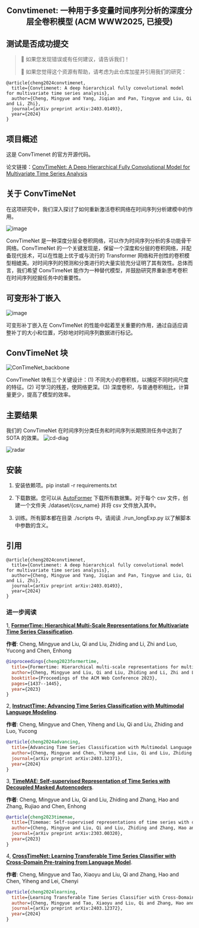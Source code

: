 <div align="center">
  <!-- <h1><b> Time-LLM </b></h1> -->
  <!-- <h2><b> Time-LLM </b></h2> -->
  <h2><b> Convtimenet: 一种用于多变量时间序列分析的深度分层全卷积模型 (ACM WWW2025, 已接受) </b></h2>
</div>

测试是否成功提交
---
>
> 🙋 如果您发现错误或有任何建议，请告诉我们！
> 
> 🌟 如果您觉得这个资源有帮助，请考虑为此仓库加星并引用我们的研究：

```
@article{cheng2024convtimenet,
  title={Convtimenet: A deep hierarchical fully convolutional model for multivariate time series analysis},
  author={Cheng, Mingyue and Yang, Jiqian and Pan, Tingyue and Liu, Qi and Li, Zhi},
  journal={arXiv preprint arXiv:2403.01493},
  year={2024}
}
```

## 项目概述

这是 ConvTimenet 的官方开源代码。

论文链接：[ConvTimeNet: A Deep Hierarchical Fully Convolutional Model for Multivariate Time Series Analysis](https://arxiv.org/abs/2403.01493)

## 关于 ConvTimeNet

在这项研究中，我们深入探讨了如何重新激活卷积网络在时间序列分析建模中的作用。

![image](https://github.com/Mingyue-Cheng/ConvTimeNet/assets/75526778/6ad67b14-ec3a-42b4-970f-585108a13bd6)

ConvTimeNet 是一种深度分层全卷积网络，可以作为时间序列分析的多功能骨干网络。ConvTimeNet 的一个关键发现是，保留一个深度和分层的卷积网络，并配备现代技术，可以在性能上优于或与流行的 Transformer 网络和开创性的卷积模型相媲美。对时间序列的预测和分类进行的大量实验充分证明了其有效性。总体而言，我们希望 ConvTimeNet 能作为一种替代模型，并鼓励研究界重新思考卷积在时间序列挖掘任务中的重要性。

## 可变形补丁嵌入

![image](https://github.com/Mingyue-Cheng/ConvTimeNet/assets/75526778/115bd0cd-c011-468e-b305-12526e773225)

可变形补丁嵌入在 ConvTimeNet 的性能中起着至关重要的作用，通过自适应调整补丁的大小和位置，巧妙地对时间序列数据进行标记。

## ConvTimeNet 块

![ConTimeNet_backbone](https://github.com/Mingyue-Cheng/ConvTimeNet/assets/75526778/5ee724c0-3956-492a-9601-82a235ed7ffc)

ConvTimeNet 块有三个关键设计：(1) 不同大小的卷积核，以捕捉不同时间尺度的特征。(2) 可学习的残差，使网络更深。(3) 深度卷积，与普通卷积相比，计算量更少，提高了模型的效率。

## 主要结果

我们的 ConvTimeNet 在时间序列分类任务和时间序列长期预测任务中达到了 SOTA 的效果。
![cd-diag](https://github.com/Mingyue-Cheng/ConvTimeNet/assets/75526778/d1ef9c1a-2d0a-4c91-b02c-6390221868b3)

![radar](https://github.com/Mingyue-Cheng/ConvTimeNet/assets/75526778/51cd735d-cee0-413f-8f49-d97e5334f367)

## 安装

1. 安装依赖项。pip install -r requirements.txt

2. 下载数据。您可以从 [AutoFormer](https://drive.google.com/drive/folders/1ZOYpTUa82_jCcxIdTmyr0LXQfvaM9vIy) 下载所有数据集。对于每个 csv 文件，创建一个文件夹 ./dataset/{csv_name} 并将 csv 文件放入其中。

3. 训练。所有脚本都在目录 ./scripts 中。请阅读 ./run_longExp.py 以了解脚本中参数的含义。

## 引用

```
@article{cheng2024convtimenet, 
  title={Convtimenet: A deep hierarchical fully convolutional model for multivariate time series analysis}, 
  author={Cheng, Mingyue and Yang, Jiqian and Pan, Tingyue and Liu, Qi and Li, Zhi}, 
  journal={arXiv preprint arXiv:2403.01493}, 
  year={2024} 
}
```

### 进一步阅读

1, [**FormerTime: Hierarchical Multi-Scale Representations for Multivariate Time Series Classification**](https://arxiv.org/pdf/2302.09818).

**作者**: Cheng, Mingyue and Liu, Qi and Liu, Zhiding and Li, Zhi and Luo, Yucong and Chen, Enhong

```bibtex
@inproceedings{cheng2023formertime,
  title={Formertime: Hierarchical multi-scale representations for multivariate time series classification},
  author={Cheng, Mingyue and Liu, Qi and Liu, Zhiding and Li, Zhi and Luo, Yucong and Chen, Enhong},
  booktitle={Proceedings of the ACM Web Conference 2023},
  pages={1437--1445},
  year={2023}
}
```

2, [**InstructTime: Advancing Time Series Classification with Multimodal Language Modeling**](https://arxiv.org/pdf/2403.12371).

**作者**: Cheng, Mingyue and Chen, Yiheng and Liu, Qi and Liu, Zhiding and Luo, Yucong

```bibtex
@article{cheng2024advancing,
  title={Advancing Time Series Classification with Multimodal Language Modeling},
  author={Cheng, Mingyue and Chen, Yiheng and Liu, Qi and Liu, Zhiding and Luo, Yucong},
  journal={arXiv preprint arXiv:2403.12371},
  year={2024}
}
```

3, [**TimeMAE: Self-supervised Representation of Time Series with Decoupled Masked Autoencoders**](https://arxiv.org/pdf/2303.00320).

**作者**: Cheng, Mingyue and Liu, Qi and Liu, Zhiding and Zhang, Hao and Zhang, Rujiao and Chen, Enhong

```bibtex
@article{cheng2023timemae,
  title={Timemae: Self-supervised representations of time series with decoupled masked autoencoders},
  author={Cheng, Mingyue and Liu, Qi and Liu, Zhiding and Zhang, Hao and Zhang, Rujiao and Chen, Enhong},
  journal={arXiv preprint arXiv:2303.00320},
  year={2023}
}
```

4, [**CrossTimeNet: Learning Transferable Time Series Classifier with Cross-Domain Pre-training from Language Model**](https://arxiv.org/pdf/2403.12372).

**作者**: Cheng, Mingyue and Tao, Xiaoyu and Liu, Qi and Zhang, Hao and Chen, Yiheng and Lei, Chenyi

```bibtex
@article{cheng2024learning,
  title={Learning Transferable Time Series Classifier with Cross-Domain Pre-training from Language Model},
  author={Cheng, Mingyue and Tao, Xiaoyu and Liu, Qi and Zhang, Hao and Chen, Yiheng and Lei, Chenyi},
  journal={arXiv preprint arXiv:2403.12372},
  year={2024}
}
```






